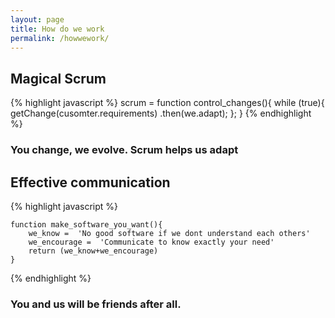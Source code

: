```yaml
---
layout: page
title: How do we work 
permalink: /howwework/
---
```

## Magical Scrum

{% highlight javascript %}
    scrum = function control_changes(){
        while (true){
            getChange(cusomter.requirements)
                .then(we.adapt);
        };
    }
{% endhighlight %}


### You change, we evolve. Scrum helps us adapt

## Effective communication 
{% highlight javascript %}

    function make_software_you_want(){
        we_know =  'No good software if we dont understand each others'
        we_encourage =  'Communicate to know exactly your need'
        return (we_know+we_encourage)
    } 
{% endhighlight %}


### You and us will be friends after all. 
